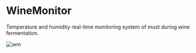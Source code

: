 # WineMonitor
Temperature and humidity real-time monitoring system of must during wine fermentation.

![wm](https://user-images.githubusercontent.com/16907319/67274201-40d35280-f4c0-11e9-8c7f-71820a0a8265.jpg)
